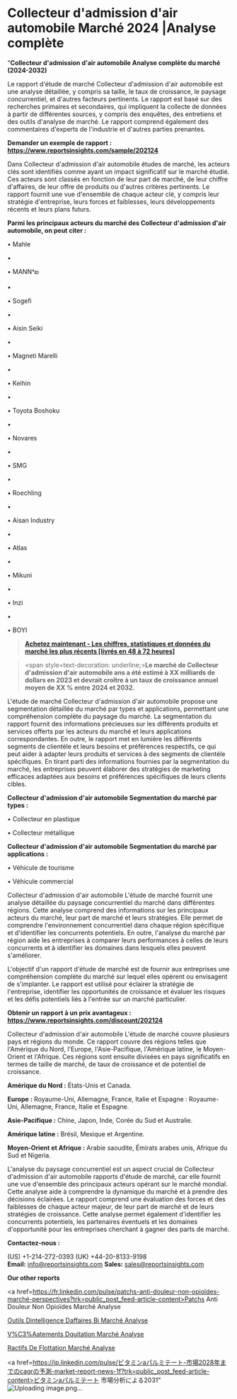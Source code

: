 # Collecteur d'admission d'air automobile Marché 2024 |Analyse complète

"<strong>Collecteur d'admission d'air automobile Analyse complète du marché (2024-2032)</strong>

Le rapport d'étude de marché Collecteur d'admission d'air automobile est une analyse détaillée, y compris sa taille, le taux de croissance, le paysage concurrentiel, et d'autres facteurs pertinents. Le rapport est basé sur des recherches primaires et secondaires, qui impliquent la collecte de données à partir de différentes sources, y compris des enquêtes, des entretiens et des outils d'analyse de marché. Le rapport comprend également des commentaires d'experts de l'industrie et d'autres parties prenantes.

<strong>Demander un exemple de rapport : </strong><strong><a href=https://www.reportsinsights.com/sample/202124>https://www.reportsinsights.com/sample/202124</a></strong>

Dans Collecteur d'admission d'air automobile études de marché, les acteurs clés sont identifiés comme ayant un impact significatif sur le marché étudié. Ces acteurs sont classés en fonction de leur part de marché, de leur chiffre d'affaires, de leur offre de produits ou d'autres critères pertinents. Le rapport fournit une vue d'ensemble de chaque acteur clé, y compris leur stratégie d'entreprise, leurs forces et faiblesses, leurs développements récents et leurs plans futurs.

<strong>Parmi les principaux acteurs du marché des Collecteur d'admission d'air automobile, on peut citer :</strong>

• Mahle

• 

• MANNᵃఐ

• 

• Sogefi

• 

• Aisin Seiki

• 

• Magneti Marelli

• 

• Keihin

• 

• Toyota Boshoku

• 

• Novares

• 

• SMG

• 

• Roechling

• 

• Aisan Industry

• 

• Atlas

• 

• Mikuni

• 

• Inzi

• 

• BOYI

<blockquote><a href=https://reportsinsights.com/buynow/202124><span style=text-decoration: underline;><strong>Achetez maintenant - Les chiffres, statistiques et données du marché les plus récents [livrés en 48 à 72 heures]</strong></span></a></blockquote>
<blockquote>
<div class=group w-full text-gray-800 dark:text-gray-100 border-b border-black/10 dark:border-gray-900/50 bg-gray-50 dark:bg-[#444654]>
<div class=flex p-4 gap-4 text-base md:gap-6 md:max-w-2xl lg:max-w-xl xl:max-w-3xl md:py-6 lg:px-0 m-auto>
<div class=relative flex flex-col w-[calc(100%-50px)] gap-1 md:gap-3 lg:w-[calc(100%-115px)]>
<div class=flex flex-grow flex-col gap-3>
<div class=min-h-[20px] flex flex-col items-start gap-4 whitespace-pre-wrap break-words>
<div class=result-streaming markdown prose w-full break-words dark:prose-invert light>

<span style=text-decoration: underline;><strong>Le marché de Collecteur d'admission d'air automobile ans a été estimé à XX milliards de dollars en 2023 et devrait croître à un taux de croissance annuel moyen de XX % entre 2024 et 2032.</strong></span>

</div>
</div>
</div>
</div>
</div>
</div></blockquote>
L'étude de marché Collecteur d'admission d'air automobile propose une segmentation détaillée du marché par types et applications, permettant une compréhension complète du paysage du marché. La segmentation du rapport fournit des informations précieuses sur les différents produits et services offerts par les acteurs du marché et leurs applications correspondantes. En outre, le rapport met en lumière les différents segments de clientèle et leurs besoins et préférences respectifs, ce qui peut aider à adapter leurs produits et services à des segments de clientèle spécifiques. En tirant parti des informations fournies par la segmentation du marché, les entreprises peuvent élaborer des stratégies de marketing efficaces adaptées aux besoins et préférences spécifiques de leurs clients cibles.

<strong>Collecteur d'admission d'air automobile Segmentation du marché par types :</strong>

• Collecteur en plastique

• Collecteur métallique

<strong>Collecteur d'admission d'air automobile Segmentation du marché par applications :</strong>

• Véhicule de tourisme

• Véhicule commercial

Collecteur d'admission d'air automobile L'étude de marché fournit une analyse détaillée du paysage concurrentiel du marché dans différentes régions. Cette analyse comprend des informations sur les principaux acteurs du marché, leur part de marché et leurs stratégies. Elle permet de comprendre l'environnement concurrentiel dans chaque région spécifique et d'identifier les concurrents potentiels. En outre, l'analyse du marché par région aide les entreprises à comparer leurs performances à celles de leurs concurrents et à identifier les domaines dans lesquels elles peuvent s'améliorer.

L'objectif d'un rapport d'étude de marché est de fournir aux entreprises une compréhension complète du marché sur lequel elles opèrent ou envisagent de s'implanter. Le rapport est utilisé pour éclairer la stratégie de l'entreprise, identifier les opportunités de croissance et évaluer les risques et les défis potentiels liés à l'entrée sur un marché particulier.

<strong>Obtenir un rapport à un prix avantageux : <a href=https://www.reportsinsights.com/discount/202124>https://www.reportsinsights.com/discount/202124</a></strong>

Collecteur d'admission d'air automobile L'étude de marché couvre plusieurs pays et régions du monde. Ce rapport couvre des régions telles que l'Amérique du Nord, l'Europe, l'Asie-Pacifique, l'Amérique latine, le Moyen-Orient et l'Afrique. Ces régions sont ensuite divisées en pays significatifs en termes de taille de marché, de taux de croissance et de potentiel de croissance.

<strong>Amérique du Nord :</strong> États-Unis et Canada.

<strong>Europe :</strong> Royaume-Uni, Allemagne, France, Italie et Espagne : Royaume-Uni, Allemagne, France, Italie et Espagne.

<strong>Asie-Pacifique :</strong> Chine, Japon, Inde, Corée du Sud et Australie.

<strong>Amérique latine :</strong> Brésil, Mexique et Argentine.

<strong>Moyen-Orient et Afrique :</strong> Arabie saoudite, Émirats arabes unis, Afrique du Sud et Nigeria.

L'analyse du paysage concurrentiel est un aspect crucial de Collecteur d'admission d'air automobile rapports d'étude de marché, car elle fournit une vue d'ensemble des principaux acteurs opérant sur le marché mondial. Cette analyse aide à comprendre la dynamique du marché et à prendre des décisions éclairées. Le rapport comprend une évaluation des forces et des faiblesses de chaque acteur majeur, de leur part de marché et de leurs stratégies de croissance. Cette analyse permet également d'identifier les concurrents potentiels, les partenaires éventuels et les domaines d'opportunité pour les entreprises cherchant à gagner des parts de marché.

<strong>Contactez-nous :</strong>

(US) +1-214-272-0393
(UK) +44-20-8133-9198
<strong>Email:</strong> <a>info@reportsinsights.com</a>
<strong>Sales:</strong> <a>sales@reportsinsights.com</a>

<strong>Our other reports</strong>

<a href=https://fr.linkedin.com/pulse/patchs-anti-douleur-non-opioïdes-marché-perspectives?trk=public_post_feed-article-content>Patchs Anti Douleur Non Opioïdes Marché Analyse</a>

<a href=https://www.linkedin.com/pulse/outils-dintelligence-daffaires-bi-march%C3%A9-blcje/>Outils Dintelligence Daffaires Bi Marché Analyse</a>

<a href=https://www.linkedin.com/pulse/v%C3%AAtements-d%C3%A9quitation-march%C3%A9-rapport-de-2024-oz5yf/>V%C3%Aatements Dquitation Marché Analyse</a>

<a href=https://www.linkedin.com/pulse/r%C3%A9actifs-de-flottation-march%C3%A9-impact-cumul%C3%A9-quxof/>Ractifs De Flottation Marché Analyse</a>

<a href=https://jp.linkedin.com/pulse/ビタミンaパルミテート-市場2028年までのcagrの予測-market-report-news-1f?trk=public_post_feed-article-content>ビタミンaパルミテート 市場分析による2031</a>"
![Uploading image.png…]()
